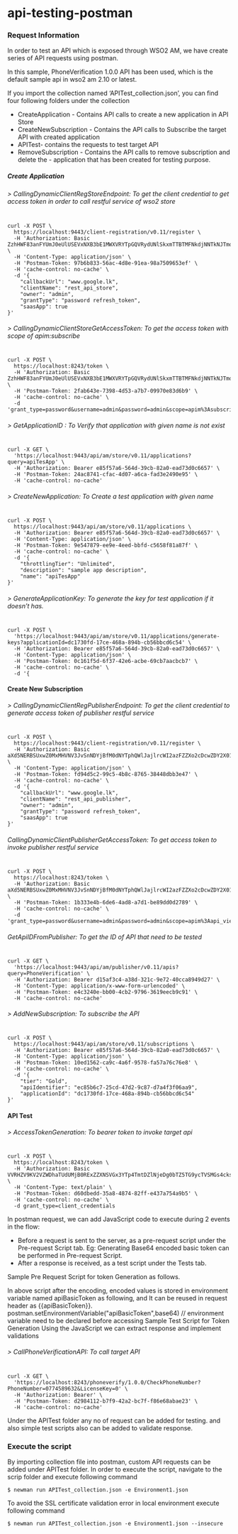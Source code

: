 # api-testing-postman

### Request Information

In order to test an API which is exposed through WSO2 AM, we have create series of API requests using postman.

In this sample, PhoneVerification 1.0.0 API has been used, which is the default sample api in wso2 am 2.10 or latest.

If you import the collection named ‘APITest_collection.json’, you can find  four following folders under the collection

- CreateApplication - Contains API calls to create a new application in API Store
- CreateNewSubscription - Contains the API calls to Subscribe the target API with created application
- APITest- contains the requests to test target API 
- RemoveSubscription - Contains the API calls to remove subscription and delete the - application that has been created for testing purpose.

##### Create Application

###### >  CallingDynamicClientRegStoreEndpoint: To get the client credential to get access token in order to call  restful service of wso2 store
#
```
curl -X POST \
  https://localhost:9443/client-registration/v0.11/register \
  -H 'Authorization: Basic  ZzhHWF83anFYUmJ0eUlUSEVxNXB3bE1MWXVRYTpGQVRydUNlSkxmTTBTMFNkdjNNTkNJTmowRFFh' \
  -H 'Content-Type: application/json' \
  -H 'Postman-Token: 97b6b833-56ac-4d8e-91ea-98a7509653ef' \
  -H 'cache-control: no-cache' \
  -d '{
    "callbackUrl": "www.google.lk",
    "clientName": "rest_api_store",
    "owner": "admin",
    "grantType": "password refresh_token",
    "saasApp": true
}'
```
###### > CallingDynamicClientStoreGetAccessToken: To get the access token with scope of apim:subscribe
#
```
curl -X POST \
  https://localhost:8243/token \
  -H 'Authorization: Basic ZzhHWF83anFYUmJ0eUlUSEVxNXB3bE1MWXVRYTpGQVRydUNlSkxmTTBTMFNkdjNNTkNJTmowRFFh' \
  -H 'Postman-Token: 2fab643e-7398-4d53-a7b7-09970e83d6b9' \
  -H 'cache-control: no-cache' \
  -d 'grant_type=password&username=admin&password=admin&scope=apim%3Asubscribe'
```
###### > GetApplicationID : To Verify that application with given name is not exist 
#
```
curl -X GET \
  'https://localhost:9443/api/am/store/v0.11/applications?query=apiTesApp' \
  -H 'Authorization: Bearer e85f57a6-564d-39cb-82a0-ead73d0c6657' \
  -H 'Postman-Token: 24ac8741-cfac-4d07-a6ca-fad3e2490e95' \
  -H 'cache-control: no-cache'
```

###### > CreateNewApplication: To Create a test application with given name
#
```
curl -X POST \
  https://localhost:9443/api/am/store/v0.11/applications \
  -H 'Authorization: Bearer e85f57a6-564d-39cb-82a0-ead73d0c6657' \
  -H 'Content-Type: application/json' \
  -H 'Postman-Token: 9e547879-ee9e-4eed-bbfd-c5658f81a87f' \
  -H 'cache-control: no-cache' \
  -d '{
    "throttlingTier": "Unlimited",
    "description": "sample app description",
    "name": "apiTesApp"
}'
```
###### > GenerateApplicationKey: To generate the key for test application if it doesn’t has.
#
```
curl -X POST \
  'https://localhost:9443/api/am/store/v0.11/applications/generate-keys?applicationId=dc1730fd-17ce-468a-894b-cb56bbcd6c54' \
  -H 'Authorization: Bearer e85f57a6-564d-39cb-82a0-ead73d0c6657' \
  -H 'Content-Type: application/json' \
  -H 'Postman-Token: 0c161f5d-6f37-42e6-acbe-69cb7aacbcb7' \
  -H 'cache-control: no-cache' \
  -d '{
 ```
#### Create New Subscription

###### > CallingDynamicClientRegPublisherEndpoint: To get the client credential to generate access token of publisher restful service
#
```
curl -X POST \
  https://localhost:9443/client-registration/v0.11/register \
  -H 'Authorization: Basic aXd5NERBSUxwZ0MxMHVNV3JvSnNDYjBfM0dNYTphQWlJajlrcWI2azFZZXo2cDcwZDY2X01GT3Nh' \
  -H 'Content-Type: application/json' \
  -H 'Postman-Token: fd94d5c2-99c5-4b8c-8765-38448dbb3e47' \
  -H 'cache-control: no-cache' \
  -d '{
    "callbackUrl": "www.google.lk",
    "clientName": "rest_api_publisher",
    "owner": "admin",
    "grantType": "password refresh_token",
    "saasApp": true
}'
```
###### CallingDynamicClientPublisherGetAccessToken: To get access token to invoke publisher restful service
#
```
curl -X POST \
  https://localhost:8243/token \
  -H 'Authorization: Basic aXd5NERBSUxwZ0MxMHVNV3JvSnNDYjBfM0dNYTphQWlJajlrcWI2azFZZXo2cDcwZDY2X01GT3Nh' \
  -H 'Postman-Token: 1b333e4b-6de6-4ad8-a7d1-be89dd0d2789' \
  -H 'cache-control: no-cache' \
  -d 'grant_type=password&username=admin&password=admin&scope=apim%3Aapi_view'
```
###### GetApiIDFromPublisher: To get the ID of API that need to be tested
#
```
curl -X GET \
  'https://localhost:9443/api/am/publisher/v0.11/apis?query=PhoneVerification' \
  -H 'Authorization: Bearer d15af3c4-a38d-321c-9e72-40cca8949d27' \
  -H 'Content-Type: application/x-www-form-urlencoded' \
  -H 'Postman-Token: e4c3240e-bb00-4cb2-9796-3619eecb9c91' \
  -H 'cache-control: no-cache'
```
###### > AddNewSubscription: To subscribe the API
#
```
curl -X POST \
  https://localhost:9443/api/am/store/v0.11/subscriptions \
  -H 'Authorization: Bearer e85f57a6-564d-39cb-82a0-ead73d0c6657' \
  -H 'Content-Type: application/json' \
  -H 'Postman-Token: 10ed1562-ca9c-4a6f-9578-fa57a76c76e8' \
  -H 'cache-control: no-cache' \
  -d '{
    "tier": "Gold",
    "apiIdentifier": "ec85b6c7-25cd-47d2-9c87-d7a4f3f06aa9",
    "applicationId": "dc1730fd-17ce-468a-894b-cb56bbcd6c54"
}'
```

#### API Test

###### > AccessTokenGeneration: To bearer token to invoke target api
#
```
curl -X POST \
  https://localhost:8243/token \
  -H 'Authorization: Basic VVRHZV9KV2VZWDhaTUdUMjB0RExZZXNSVGx3YTp4TmtDZlNjeDg0bTZ5TG9ycTVSMGs4cks2OWth' \
  -H 'Content-Type: text/plain' \
  -H 'Postman-Token: d60dbedd-35a8-4874-82ff-e437a754a9b5' \
  -H 'cache-control: no-cache' \
  -d grant_type=client_credentials
```

In postman request, we can add JavaScript code to execute during 2 events in the flow:
- Before a request is sent to the server, as a pre-request script under the Pre-request Script tab. Eg: Generating Base64 encoded basic token can be performed in Pre-request Script.
- After a response is received, as a test script under the Tests tab.

Sample Pre Request Script for token Generation as follows.

In above script after the encoding, encoded values is stored in environment variable named apiBasicToken as following, and It can be reused in request header as {{apiBasicToken}}.
postman.setEnvironmentVariable("apiBasicToken",base64) // environment variable need to be declared before accessing
Sample Test Script for Token Generation 
Using the JavaScript we can extract response and implement validations

###### > CallPhoneVerificationAPI: To call target API
#
```
curl -X GET \
  'https://localhost:8243/phoneverify/1.0.0/CheckPhoneNumber?PhoneNumber=0774589632&LicenseKey=0' \
  -H 'Authorization: Bearer' \
  -H 'Postman-Token: d2984112-b7f9-42a2-bc7f-f86e68abae23' \
  -H 'cache-control: no-cache'
```

Under the APITest folder any no of request can be added for testing. and also simple test scripts also can be added to validate response.

### Execute the script

By importing collection file into postman, custom API requests  can be added under APITest folder.
In order to execute the script, navigate to the scrip folder and execute following command 
```
$ newman run APITest_collection.json -e Environment1.json
```
To avoid the SSL certificate validation error in local environment execute following command
```
$ newman run APITest_collection.json -e Environment1.json --insecure
```
